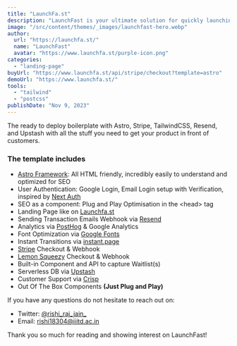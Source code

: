 ```yaml
---
title: "LaunchFa.st"
description: "LaunchFast is your ultimate solution for quickly launching your SaaS startup with Astro!"
image: "/src/content/themes/_images/launchfast-hero.webp"
author:
  url: "https://launchfa.st/"
  name: "LaunchFast"
  avatar: "https://www.launchfa.st/purple-icon.png"
categories:
  - "landing-page"
buyUrl: "https://www.launchfa.st/api/stripe/checkout?template=astro"
demoUrl: "https://www.launchfa.st/"
tools:
  - "tailwind"
  - "postcss"
publishDate: "Nov 9, 2023"
---
```


<p>
  The ready to deploy boilerplate with Astro, Stripe, TailwindCSS, Resend, and Upstash with all the stuff you need to get your product in front of customers.
</p>
<h3>The template includes</h3>
<ul>
  <li>
    <a href="https://astro.build/">Astro Framework</a>: All HTML friendly, incredibly easily to
    understand and optimized for SEO
  </li>
  <li>
    User Authentication: Google Login, Email Login setup with Verification, inspired by&nbsp;<a
      href="https://authjs.dev/"
      >Next Auth</a
    >
  </li>
  <li>SEO as a component: Plug and Play Optimisation in the &lt;head&gt; tag</li>
  <li>Landing Page like on&nbsp;<a href="http://launchfa.st/">Launchfa.st</a></li>
  <li>Sending Transaction Emails Webhook via&nbsp;<a href="https://resend.com/">Resend</a></li>
  <li>Analytics via&nbsp;<a href="https://posthog.com/">PostHog</a>&nbsp;&amp; Google Analytics</li>
  <li>Font Optimization via&nbsp;<a href="https://fonts.google.com/">Google Fonts</a></li>
  <li>Instant Transitions via&nbsp;<a href="https://instant.page/">instant.page</a></li>
  <li><a href="https://stripe.com/">Stripe</a>&nbsp;Checkout &amp; Webhook</li>
  <li><a href="https://lemonsqueezy.com/">Lemon Squeezy</a>&nbsp;Checkout &amp; Webhook</li>
  <li>Built-in Component and API to capture Waitlist(s)</li>
  <li>Serverless DB via&nbsp;<a href="https://upstash.com/">Upstash</a></li>
  <li>
    Customer Support via&nbsp;<a href="http://crisp.chat/"><u>Crisp</u></a>
  </li>
  <li>Out Of The Box Components&nbsp;<strong>(Just Plug and Play)</strong></li>
</ul>
<p>If you have any questions do not hesitate to reach out on:</p>
<ul>
  <li>Twitter: <a href="https://twitter.com/rishi_raj_jain_">@rishi_raj_jain_</a></li>
  <li>Email: <a href="mailto:rishi18304@iiitd.ac.in">rishi18304@iiitd.ac.in</a></li>
</ul>
<p>Thank you so much for reading and showing interest on LaunchFast!</p>
